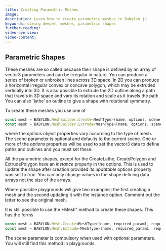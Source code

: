```yaml
---
title: Creating Parametric Meshes
image: 
description: Learn how to create parametric meshes in Babylon.js.
keywords: diving deeper, meshes, parametric shapes
further-reading:
video-overview:
video-content:
---
```



## Parametric Shapes
These meshes are so called because their shape is defined by an array of vector3 parameters and can be irregular in nature. You can produce a series of broken or unbroken lines across 3D space. In 2D you can produce a horizontal irregular convex or concave polygon, which may be extruded vertically into 3D. It is also possible to extrude the 2D outline along a path that travels in 3D space and vary its rotation and scale as it travels the path. You can also 'lathe' an outline to give a shape with rotational symmetry. 

To create these meshes you use one of
```javascript
const mesh = BABYLON.MeshBuilder.Create<MeshType>(name, options, scene);
const mesh = BABYLON.MeshBuilder.Extrude<MeshType>(name, options, scene);
```
where the *options* object properties vary according to the type of mesh. The scene parameter is optional and defaults to the current scene. One or more of the *options* properties will be used to set the vector3 data to define paths and outlines and you must set these.

All the parametric shapes, except for the CreateLathe, CreatePolygon and ExtrudePolygon have an *instance* property in the options. This is used to update the shape after creation provided its *updatable* options property was set to *true*. You can only change values in the shape defining data arrays not the size of the arrays.

Where possible playgrounds will give two examples; the first creating a mesh and the second updating it with the instance option. Comment out the latter to see the original mesh.

It is still possible to use the *Mesh" method to create these shapes. This has the forms

```javascript
const mesh = BABYLON.Mesh.Create<MeshType>(name, required_param1, required_param2, ..., scene, optional_parameter1, ........);
const mesh = BABYLON.Mesh.Extrude<MeshType>(name, required_param1, required_param2, ..., scene, optional_parameter1, ........);
```
The scene parameter is compulsory when used with optional parameters. You will still find this method in playgrounds.


